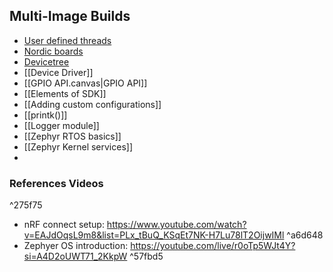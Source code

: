 ## Multi-Image Builds
- [User defined threads](User%20defined%20threads.md)
- [Nordic boards](Build%20config.md)
- [Devicetree](Devicetree.md)
- [[Device Driver]]
- [[GPIO API.canvas|GPIO API]]
- [[Elements of SDK]]
- [[Adding custom configurations]]
- [[printk()]]
- [[Logger module]]
- [[Zephyr RTOS basics]]
- [[Zephyr Kernel services]]
- 


### References Videos
^275f75
- nRF connect setup: https://www.youtube.com/watch?v=EAJdOqsL9m8&list=PLx_tBuQ_KSqEt7NK-H7Lu78lT2OijwIMl  ^a6d648
- Zephyer OS introduction: https://youtube.com/live/r0oTp5WJt4Y?si=A4D2oUWT71_2KkpW ^57fbd5